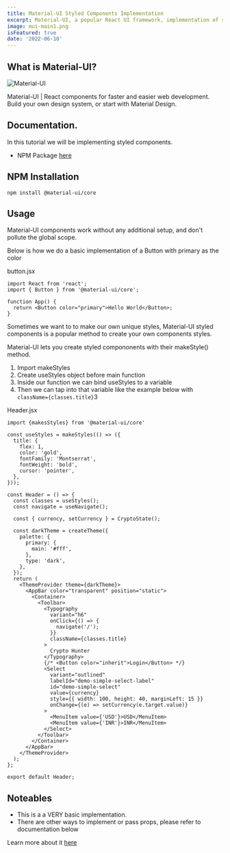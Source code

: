 ```yaml
---
title: Material-UI Styled Components Implementation
excerpt: Material-UI, a popular React UI framework, implementation of styled components.
image: mui-main1.png
isFeatured: true
date: '2022-06-10'
---
```


## What is Material-UI?

![Material-UI](mui-main.png)

Material-UI | React components for faster and easier web development. Build your own design system, or start with Material Design.
## Documentation.

In this tutorial we will be implementing styled components.

- NPM Package [here](https://www.npmjs.com/package/@material-ui/core)


## NPM Installation

``npm install @material-ui/core``

## Usage

Material-UI components work without any additional setup, and don't pollute the global scope.

Below is how we do a basic implementation of a Button with primary as the color

button.jsx
```
import React from 'react';
import { Button } from '@material-ui/core';

function App() {
  return <Button color="primary">Hello World</Button>;
}
```

Sometimes we want to to make our own unique styles, Material-UI styled components is a popular method to create your own components styles.

Material-UI lets you create styled compononents with their makeStyle() method.

1.  Import makeStyles
2.  Create useStyles object before main function
3.  Inside our function we can bind useStyles to a variable
4.  Then we can tap into that variable like the example below with ``className={classes.title}``3

Header.jsx
```
import {makesStyles} from '@material-ui/core'

const useStyles = makeStyles(() => ({
  title: {
    flex: 1,
    color: 'gold',
    fontFamily: 'Montserrat',
    fontWeight: 'bold',
    cursor: 'pointer',
  },
}));

const Header = () => {
  const classes = useStyles();
  const navigate = useNavigate();

  const { currency, setCurrency } = CryptoState();

  const darkTheme = createTheme({
    palette: {
      primary: {
        main: '#fff',
      },
      type: 'dark',
    },
  });
  return (
    <ThemeProvider theme={darkTheme}>
      <AppBar color="transparent" position="static">
        <Container>
          <Toolbar>
            <Typography
              variant="h6"
              onClick={() => {
                navigate('/');
              }}
              className={classes.title}
            >
              Crypto Hunter
            </Typography>
            {/* <Button color="inherit">Login</Button> */}
            <Select
              variant="outlined"
              labelId="demo-simple-select-label"
              id="demo-simple-select"
              value={currency}
              style={{ width: 100, height: 40, marginLeft: 15 }}
              onChange={(e) => setCurrency(e.target.value)}
            >
              <MenuItem value={'USD'}>USD</MenuItem>
              <MenuItem value={'INR'}>INR</MenuItem>
            </Select>
          </Toolbar>
        </Container>
      </AppBar>
    </ThemeProvider>
  );
};

export default Header;
```


## Noteables
- This is a a VERY basic implementation.
- There are other ways to implement or pass props, please refer to documentation below

Learn more about it [here](https://v4.mui.com/guides/interoperability/#styled-components)